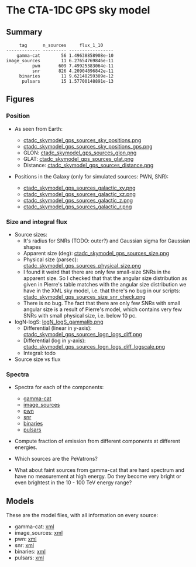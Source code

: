 # The CTA-1DC GPS sky model

## Summary

```
     tag      n_sources     flux_1_10    
------------- --------- -----------------
    gamma-cat        56 1.49638858908e-10
image_sources        11 6.27654769846e-11
          pwn       609 7.49925383064e-11
          snr       826 4.20904896842e-11
     binaries        11 9.62148259309e-12
      pulsars        15 1.57700148891e-13
```

## Figures

### Position

* As seen from Earth:
  * [ctadc_skymodel_gps_sources_sky_positions.png](ctadc_skymodel_gps_sources_sky_positions.png)
  * [ctadc_skymodel_gps_sources_sky_positions_gps.png](ctadc_skymodel_gps_sources_sky_positions_gps.png)
  * GLON: [ctadc_skymodel_gps_sources_glon.png](ctadc_skymodel_gps_sources_glon.png)
  * GLAT: [ctadc_skymodel_gps_sources_glat.png](ctadc_skymodel_gps_sources_glat.png)
  * Distance: [ctadc_skymodel_gps_sources_distance.png](ctadc_skymodel_gps_sources_distance.png)

* Positions in the Galaxy (only for simulated sources: PWN, SNR):
  * [ctadc_skymodel_gps_sources_galactic_xy.png](ctadc_skymodel_gps_sources_galactic_xy.png)
  * [ctadc_skymodel_gps_sources_galactic_xz.png](ctadc_skymodel_gps_sources_galactic_xz.png)
  * [ctadc_skymodel_gps_sources_galactic_z.png](ctadc_skymodel_gps_sources_galactic_z.png)
  * [ctadc_skymodel_gps_sources_galactic_r.png](ctadc_skymodel_gps_sources_galactic_r.png)

### Size and integral flux

* Source sizes:
  * It's radius for SNRs (TODO: outer?) and Gaussian sigma for Gaussian shapes
  * Apparent size (deg): [ctadc_skymodel_gps_sources_size.png](ctadc_skymodel_gps_sources_size.png)
  * Physical size (parsec): [ctadc_skymodel_gps_sources_physical_size.png](ctadc_skymodel_gps_sources_physical_size.png)
  * I found it weird that there are only few small-size SNRs in the apparent size.
    So I checked that that the angular size distribution as given in Pierre's table
    matches with the angular size distribution we have in the XML sky model,
    i.e. that there's no bug in our scripts:
    [ctadc_skymodel_gps_sources_size_snr_check.png](ctadc_skymodel_gps_sources_size_snr_check.png)
  * There is no bug. The fact that there are only few SNRs with small angular size is a result
    of Pierre's model, which contains very few SNRs with small physical size, i.e. below 10 pc.
* logN-logS: [logN_logS_gammalib.png](logN_logS_gammalib.png)
  * Differential (linear in y-axis): [ctadc_skymodel_gps_sources_logn_logs_diff.png](ctadc_skymodel_gps_sources_logn_logs_diff.png)
  * Differential (log in y-axis): [ctadc_skymodel_gps_sources_logn_logs_diff_logscale.png](ctadc_skymodel_gps_sources_logn_logs_diff_logscale.png)
  * Integral: todo
* Source size vs flux

### Spectra

* Spectra for each of the components:
  * [gamma-cat](ctadc_skymodel_gps_sources_spectra_gamma-cat.png)
  * [image_sources](ctadc_skymodel_gps_sources_spectra_image_sources.png)
  * [pwn](ctadc_skymodel_gps_sources_spectra_pwn.png)
  * [snr](ctadc_skymodel_gps_sources_spectra_snr.png)
  * [binaries](ctadc_skymodel_gps_sources_spectra_binaries.png)
  * [pulsars](ctadc_skymodel_gps_sources_spectra_pulsars.png)

* Compute fraction of emission from different components at different energies.
* Which sources are the PeVatrons?
* What about faint sources from gamma-cat that are hard spectrum and have no measurement at high energy.
  Do they become very bright or even brightest in the 10 - 100 TeV energy range?

## Models

These are the model files, with all information on every source:

* gamma-cat: [xml](../sky_model/gamma-cat/ctadc_skymodel_gps_sources_gamma-cat2.xml)
* image_sources: [xml](../sky_model/image_sources/ctadc_skymodel_gps_sources_images.xml)
* pwn: [xml](../sky_model/pwn/ctadc_skymodel_gps_sources_pwn.xml)
* snr: [xml](../sky_model/snrs/ctadc_skymodel_gps_sources_snr_2.xml)
* binaries: [xml](../sky_model/binaries/ctadc_skymodel_gps_sources_binaries.xml)
* pulsars: [xml](../sky_model/pulsars/ctadc_skymodel_gps_sources_pulsars.xml)

